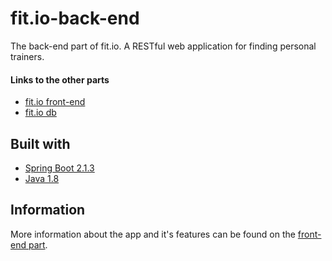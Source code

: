 # fit.io-back-end

The back-end part of fit.io. A RESTful web application for finding personal trainers.

#### Links to the other parts
* [fit.io front-end](https://github.com/ioiliakop/fit.io-front-end)
* [fit.io db](https://github.com/ioiliakop/fit.io-db)

## Built with

* [Spring Boot 2.1.3](https://spring.io/projects/spring-boot)
* [Java 1.8](https://www.oracle.com/technetwork/java/javase/downloads/jdk8-downloads-2133151.html)

## Information
More information about the app and it's features can be found on the [front-end part](https://github.com/ioiliakop/fit.io-front-end).
